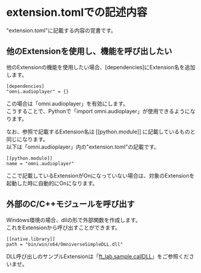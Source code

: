 # extension.tomlでの記述内容

"extension.toml"に記載する内容の覚書です。     

## 他のExtensionを使用し、機能を呼び出したい

他のExtensionの機能を使用したい場合、[dependencies]にExtension名を追加します。     

```
[dependencies]
"omni.audioplayer" = {}
```
この場合は「omni.audioplayer」を有効にします。      
こうすることで、Pythonで「import omni.audioplayer」が使用できるようになります。

なお、参照で記載するExtension名は [[python.module]] に記載しているものと同じになります。     
以下は「omni.audioplayer」内の"extension.toml"の記載です。     
```
[[python.module]]
name = "omni.audioplayer"
```
ここで記載しているExtensionがOnになっていない場合は、対象のExtensionを起動した時に自動的にOnになります。     

## 外部のC/C++モジュールを呼び出す

Windows環境の場合、dllの形で外部関数を作成します。    
これをExtensionから呼び出すことができます。      

```
[[native.library]]
path = "bin/win/x64/OmniverseSimpleDLL.dll"
```

DLL呼び出しのサンプルExtensionは「[ft_lab.sample.callDLL](../ft_lab.sample.callDLL)」をご参照くださいませ。     
